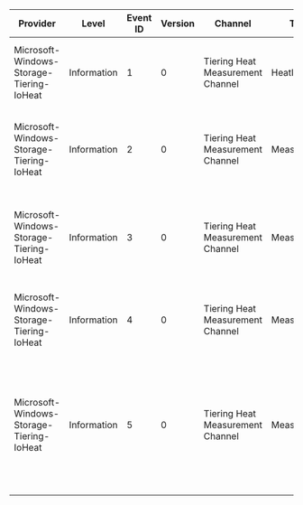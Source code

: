 Provider                                  |  Level        |  Event ID  |  Version  |  Channel                           |  Task         |  Opcode  |  Keyword                                                        |  Message
------------------------------------------|---------------|------------|-----------|------------------------------------|---------------|----------|-----------------------------------------------------------------|-------------------------------------------------------------------------------------------------------------------------------------------------
Microsoft-Windows-Storage-Tiering-IoHeat  |  Information  |  1         |  0        |  Tiering Heat Measurement Channel  |  HeatInit     |          |  STORAGE_TIERING_KEYWORD_INIT                                   |  Volume {VolumeGuid} (ID {VolumeIdHash}) is measuring I/O heat.
Microsoft-Windows-Storage-Tiering-IoHeat  |  Information  |  2         |  0        |  Tiering Heat Measurement Channel  |  MeasureHeat  |          |  STORAGE_TIERING_KEYWORD_DATA STORAGE_TIERING_KEYWORD_READ      |  READ - Volume: {VolumeIdHash} File: {FileIDLower}{FileIDUpper} Offset: {Offset} Length {Length}
Microsoft-Windows-Storage-Tiering-IoHeat  |  Information  |  3         |  0        |  Tiering Heat Measurement Channel  |  MeasureHeat  |          |  STORAGE_TIERING_KEYWORD_DATA STORAGE_TIERING_KEYWORD_WRITE     |  WRITE - Volume: {VolumeIdHash} File: {FileIDLower}{FileIDUpper} Offset: {Offset} Length {Length}
Microsoft-Windows-Storage-Tiering-IoHeat  |  Information  |  4         |  0        |  Tiering Heat Measurement Channel  |  MeasureHeat  |          |  STORAGE_TIERING_KEYWORD_DATA STORAGE_TIERING_KEYWORD_DELETE    |  DELETE - Volume: {VolumeIdHash} File: {FileIDLower}{FileIDUpper}
Microsoft-Windows-Storage-Tiering-IoHeat  |  Information  |  5         |  0        |  Tiering Heat Measurement Channel  |  MeasureHeat  |          |  STORAGE_TIERING_KEYWORD_DATA STORAGE_TIERING_KEYWORD_TIERMOVE  |  TIERMOVE - Volume: {VolumeIdHash} File: {FileIDLower}{FileIDUpper} Offset: {Offset} Length {Length} Source: {Source} Destination: {Destination}